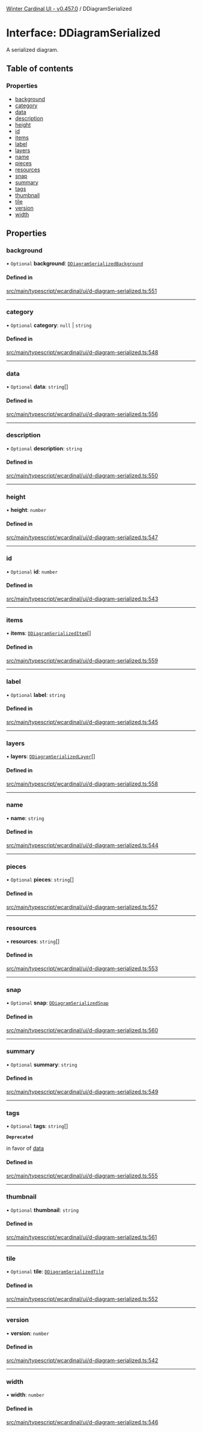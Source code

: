 [Winter Cardinal UI - v0.457.0](../index.md) / DDiagramSerialized

# Interface: DDiagramSerialized

A serialized diagram.

## Table of contents

### Properties

- [background](DDiagramSerialized.md#background)
- [category](DDiagramSerialized.md#category)
- [data](DDiagramSerialized.md#data)
- [description](DDiagramSerialized.md#description)
- [height](DDiagramSerialized.md#height)
- [id](DDiagramSerialized.md#id)
- [items](DDiagramSerialized.md#items)
- [label](DDiagramSerialized.md#label)
- [layers](DDiagramSerialized.md#layers)
- [name](DDiagramSerialized.md#name)
- [pieces](DDiagramSerialized.md#pieces)
- [resources](DDiagramSerialized.md#resources)
- [snap](DDiagramSerialized.md#snap)
- [summary](DDiagramSerialized.md#summary)
- [tags](DDiagramSerialized.md#tags)
- [thumbnail](DDiagramSerialized.md#thumbnail)
- [tile](DDiagramSerialized.md#tile)
- [version](DDiagramSerialized.md#version)
- [width](DDiagramSerialized.md#width)

## Properties

### background

• `Optional` **background**: [`DDiagramSerializedBackground`](DDiagramSerializedBackground.md)

#### Defined in

[src/main/typescript/wcardinal/ui/d-diagram-serialized.ts:551](https://github.com/winter-cardinal/winter-cardinal-ui/blob/v0.457.0/src/main/typescript/wcardinal/ui/d-diagram-serialized.ts#L551)

___

### category

• `Optional` **category**: ``null`` \| `string`

#### Defined in

[src/main/typescript/wcardinal/ui/d-diagram-serialized.ts:548](https://github.com/winter-cardinal/winter-cardinal-ui/blob/v0.457.0/src/main/typescript/wcardinal/ui/d-diagram-serialized.ts#L548)

___

### data

• `Optional` **data**: `string`[]

#### Defined in

[src/main/typescript/wcardinal/ui/d-diagram-serialized.ts:556](https://github.com/winter-cardinal/winter-cardinal-ui/blob/v0.457.0/src/main/typescript/wcardinal/ui/d-diagram-serialized.ts#L556)

___

### description

• `Optional` **description**: `string`

#### Defined in

[src/main/typescript/wcardinal/ui/d-diagram-serialized.ts:550](https://github.com/winter-cardinal/winter-cardinal-ui/blob/v0.457.0/src/main/typescript/wcardinal/ui/d-diagram-serialized.ts#L550)

___

### height

• **height**: `number`

#### Defined in

[src/main/typescript/wcardinal/ui/d-diagram-serialized.ts:547](https://github.com/winter-cardinal/winter-cardinal-ui/blob/v0.457.0/src/main/typescript/wcardinal/ui/d-diagram-serialized.ts#L547)

___

### id

• `Optional` **id**: `number`

#### Defined in

[src/main/typescript/wcardinal/ui/d-diagram-serialized.ts:543](https://github.com/winter-cardinal/winter-cardinal-ui/blob/v0.457.0/src/main/typescript/wcardinal/ui/d-diagram-serialized.ts#L543)

___

### items

• **items**: [`DDiagramSerializedItem`](DDiagramSerializedItem.md)[]

#### Defined in

[src/main/typescript/wcardinal/ui/d-diagram-serialized.ts:559](https://github.com/winter-cardinal/winter-cardinal-ui/blob/v0.457.0/src/main/typescript/wcardinal/ui/d-diagram-serialized.ts#L559)

___

### label

• `Optional` **label**: `string`

#### Defined in

[src/main/typescript/wcardinal/ui/d-diagram-serialized.ts:545](https://github.com/winter-cardinal/winter-cardinal-ui/blob/v0.457.0/src/main/typescript/wcardinal/ui/d-diagram-serialized.ts#L545)

___

### layers

• **layers**: [`DDiagramSerializedLayer`](DDiagramSerializedLayer.md)[]

#### Defined in

[src/main/typescript/wcardinal/ui/d-diagram-serialized.ts:558](https://github.com/winter-cardinal/winter-cardinal-ui/blob/v0.457.0/src/main/typescript/wcardinal/ui/d-diagram-serialized.ts#L558)

___

### name

• **name**: `string`

#### Defined in

[src/main/typescript/wcardinal/ui/d-diagram-serialized.ts:544](https://github.com/winter-cardinal/winter-cardinal-ui/blob/v0.457.0/src/main/typescript/wcardinal/ui/d-diagram-serialized.ts#L544)

___

### pieces

• `Optional` **pieces**: `string`[]

#### Defined in

[src/main/typescript/wcardinal/ui/d-diagram-serialized.ts:557](https://github.com/winter-cardinal/winter-cardinal-ui/blob/v0.457.0/src/main/typescript/wcardinal/ui/d-diagram-serialized.ts#L557)

___

### resources

• **resources**: `string`[]

#### Defined in

[src/main/typescript/wcardinal/ui/d-diagram-serialized.ts:553](https://github.com/winter-cardinal/winter-cardinal-ui/blob/v0.457.0/src/main/typescript/wcardinal/ui/d-diagram-serialized.ts#L553)

___

### snap

• `Optional` **snap**: [`DDiagramSerializedSnap`](DDiagramSerializedSnap.md)

#### Defined in

[src/main/typescript/wcardinal/ui/d-diagram-serialized.ts:560](https://github.com/winter-cardinal/winter-cardinal-ui/blob/v0.457.0/src/main/typescript/wcardinal/ui/d-diagram-serialized.ts#L560)

___

### summary

• `Optional` **summary**: `string`

#### Defined in

[src/main/typescript/wcardinal/ui/d-diagram-serialized.ts:549](https://github.com/winter-cardinal/winter-cardinal-ui/blob/v0.457.0/src/main/typescript/wcardinal/ui/d-diagram-serialized.ts#L549)

___

### tags

• `Optional` **tags**: `string`[]

**`Deprecated`**

in favor of [data](DDiagramSerialized.md#data)

#### Defined in

[src/main/typescript/wcardinal/ui/d-diagram-serialized.ts:555](https://github.com/winter-cardinal/winter-cardinal-ui/blob/v0.457.0/src/main/typescript/wcardinal/ui/d-diagram-serialized.ts#L555)

___

### thumbnail

• `Optional` **thumbnail**: `string`

#### Defined in

[src/main/typescript/wcardinal/ui/d-diagram-serialized.ts:561](https://github.com/winter-cardinal/winter-cardinal-ui/blob/v0.457.0/src/main/typescript/wcardinal/ui/d-diagram-serialized.ts#L561)

___

### tile

• `Optional` **tile**: [`DDiagramSerializedTile`](DDiagramSerializedTile.md)

#### Defined in

[src/main/typescript/wcardinal/ui/d-diagram-serialized.ts:552](https://github.com/winter-cardinal/winter-cardinal-ui/blob/v0.457.0/src/main/typescript/wcardinal/ui/d-diagram-serialized.ts#L552)

___

### version

• **version**: `number`

#### Defined in

[src/main/typescript/wcardinal/ui/d-diagram-serialized.ts:542](https://github.com/winter-cardinal/winter-cardinal-ui/blob/v0.457.0/src/main/typescript/wcardinal/ui/d-diagram-serialized.ts#L542)

___

### width

• **width**: `number`

#### Defined in

[src/main/typescript/wcardinal/ui/d-diagram-serialized.ts:546](https://github.com/winter-cardinal/winter-cardinal-ui/blob/v0.457.0/src/main/typescript/wcardinal/ui/d-diagram-serialized.ts#L546)
